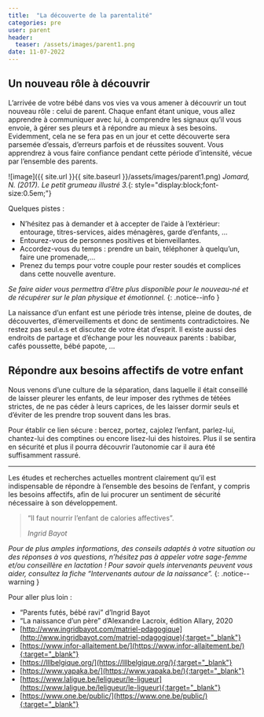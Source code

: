 ```yaml
---
title:  "La découverte de la parentalité"
categories: pre
user: parent
header:
  teaser: /assets/images/parent1.png
date: 11-07-2022
---
```



## Un nouveau rôle à découvrir

L’arrivée de votre bébé dans vos vies va vous amener à découvrir un tout nouveau rôle : celui de parent. Chaque enfant étant unique, vous allez apprendre à communiquer avec lui, à comprendre les signaux qu’il vous envoie, à gérer ses pleurs et à répondre au mieux à ses besoins. Evidemment, cela ne se fera pas en un jour et cette découverte sera parsemée d’essais, d’erreurs parfois et de réussites souvent. Vous apprendrez à vous faire confiance pendant cette période d’intensité, vécue par l’ensemble des parents.
	
![image]({{ site.url }}{{ site.baseurl }}/assets/images/parent1.png)
*Jomard, N. (2017). Le petit grumeau illustré 3.*{: style="display:block;font-size:0.5em;"}


Quelques pistes :
- N’hésitez pas à demander et à accepter de l’aide à l’extérieur: entourage, titres-services, aides ménagères, garde d’enfants, … 
- Entourez-vous de personnes positives et bienveillantes. 
- Accordez-vous du temps : prendre un bain, téléphoner à quelqu’un, faire une promenade,... 
- Prenez du temps pour votre couple pour rester soudés et complices dans cette nouvelle aventure. 
	


*Se faire aider vous permettra d’être plus disponible pour le nouveau-né et de récupérer sur le plan physique et émotionnel.*
{: .notice--info }



La naissance d’un enfant est une période très intense, pleine de doutes, de découvertes,
d’émerveillements et donc de sentiments contradictoires. Ne restez pas seul.e.s et discutez de
votre état d’esprit. Il existe aussi des endroits de partage et d’échange pour les nouveaux
parents : babibar, cafés poussette, bébé papote, ...

## Répondre aux besoins affectifs de votre enfant

Nous venons d’une culture de la séparation, dans laquelle il était conseillé de laisser pleurer les
enfants, de leur imposer des rythmes de tétées strictes, de ne pas céder à leurs caprices, de les
laisser dormir seuls et d’éviter de les prendre trop souvent dans les bras.

Pour établir ce lien sécure : bercez, portez, cajolez l’enfant, parlez-lui, chantez-lui des
comptines ou encore lisez-lui des histoires. Plus il se sentira en sécurité et plus il pourra
découvrir l’autonomie car il aura été suffisamment rassuré.

___
Les études et recherches actuelles montrent clairement qu’il est indispensable de répondre à
l’ensemble des besoins de l’enfant, y compris les besoins affectifs, afin de lui procurer un
sentiment de sécurité nécessaire à son développement.

> “Il faut nourrir l’enfant de calories affectives”. 
>
> <cite>Ingrid Bayot</cite>

*Pour de plus amples informations, des conseils adaptés à votre situation ou des
réponses à vos questions, n’hésitez pas à appeler votre sage-femme et/ou
conseillère en lactation ! Pour savoir quels intervenants peuvent vous aider,
consultez la fiche “Intervenants autour de la naissance”.*
{: .notice--warning }

Pour aller plus loin :
- “Parents futés, bébé ravi” d’Ingrid Bayot
- “La naissance d’un père” d’Alexandre Lacroix, édition Allary, 2020
- [http://www.ingridbayot.com/matriel-pdagogique](http://www.ingridbayot.com/matriel-pdagogique){:target="_blank"}
- [https://www.infor-allaitement.be/](https://www.infor-allaitement.be/){:target="_blank"}
- [https://lllbelgique.org/](https://lllbelgique.org/){:target="_blank"}
- [https://www.yapaka.be/](https://www.yapaka.be/){:target="_blank"}
- [https://www.laligue.be/leligueur/le-ligueur](https://www.laligue.be/leligueur/le-ligueur){:target="_blank"}
- [https://www.one.be/public/](https://www.one.be/public/){:target="_blank"}
